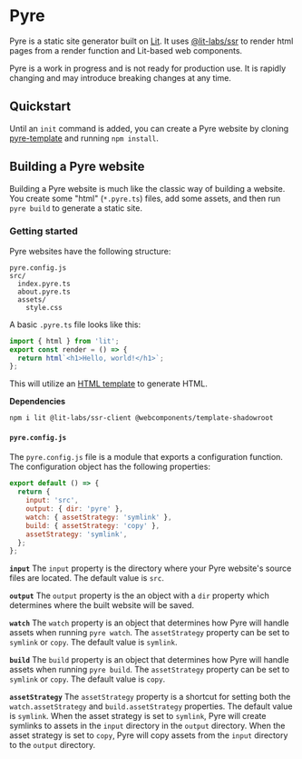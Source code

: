 # Pyre
Pyre is a static site generator built on [Lit](https://lit.dev). It uses [@lit-labs/ssr](https://www.npmjs.com/package/@lit-labs/ssr) to render html pages from a render function and Lit-based web components.

Pyre is a work in progress and is not ready for production use. It is rapidly changing and may introduce breaking changes at any time.

## Quickstart
Until an `init` command is added, you can create a Pyre website by cloning [pyre-template](https://github.com/WillsonSmith/pyre-template) and running `npm install`.

## Building a Pyre website
Building a Pyre website is much like the classic way of building a website. You create some "html" (`*.pyre.ts`) files, add some assets, and then run `pyre build` to generate a static site.

### Getting started

Pyre websites have the following structure:
```
pyre.config.js
src/
  index.pyre.ts
  about.pyre.ts
  assets/
    style.css
```

A basic `.pyre.ts` file looks like this:
```ts
import { html } from 'lit';
export const render = () => {
  return html`<h1>Hello, world!</h1>`;
};
```
This will utilize an [HTML template](https://github.com/WillsonSmith/Pyre/blob/main/packages/pyre/htmlTemplates/_base.html) to generate HTML.

**Dependencies**
```bash
npm i lit @lit-labs/ssr-client @webcomponents/template-shadowroot
```

#### `pyre.config.js`
The `pyre.config.js` file is a module that exports a configuration function. The configuration object has the following properties:
```js
export default () => {
  return {
    input: 'src',
    output: { dir: 'pyre' },
    watch: { assetStrategy: 'symlink' },
    build: { assetStrategy: 'copy' },
    assetStrategy: 'symlink',
  };
};
```

**`input`**
The `input` property is the directory where your Pyre website's source files are located. The default value is `src`.

**`output`**
The `output` property is the an object with a `dir` property which determines where the built website will be saved.

**`watch`**
The `watch` property is an object that determines how Pyre will handle assets when running `pyre watch`. The `assetStrategy` property can be set to `symlink` or `copy`. The default value is `symlink`.

**`build`**
The `build` property is an object that determines how Pyre will handle assets when running `pyre build`. The `assetStrategy` property can be set to `symlink` or `copy`. The default value is `copy`.

**`assetStrategy`**
The `assetStrategy` property is a shortcut for setting both the `watch.assetStrategy` and `build.assetStrategy` properties. The default value is `symlink`. When the asset strategy is set to `symlink`, Pyre will create symlinks to assets in the `input` directory in the `output` directory. When the asset strategy is set to `copy`, Pyre will copy assets from the `input` directory to the `output` directory.


